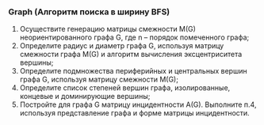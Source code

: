 ### Graph (Алгоритм поиска в ширину BFS)
1) Осуществите генерацию матрицы смежности M(G) неориентированного графа G, где n – порядок помеченного графа;
2) Определите радиус и диаметр графа G, используя матрицу смежности графа M(G) и алгоритм вычисления эксцентриситета вершины;
3) Определите подмножества периферийных и центральных вершин графа G, используя матрицу смежности M(G);
4) Определите список степеней вершин графа, изолированные, концевые и доминирующие вершины;
5) Постройте для графа G матрицу инцидентности A(G). Выполните п.4, используя представление графа и форме матрицы инцидентности.
